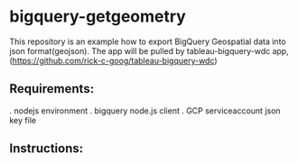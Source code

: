 # bigquery-getgeometry
This repository is an example how to export BigQuery Geospatial data into json format(geojson). 
The app will be pulled by tableau-bigquery-wdc app,(https://github.com/rick-c-goog/tableau-bigquery-wdc)
## Requirements:
. nodejs environment
. bigquery node.js client 
. GCP serviceaccount json key file
## Instructions:
